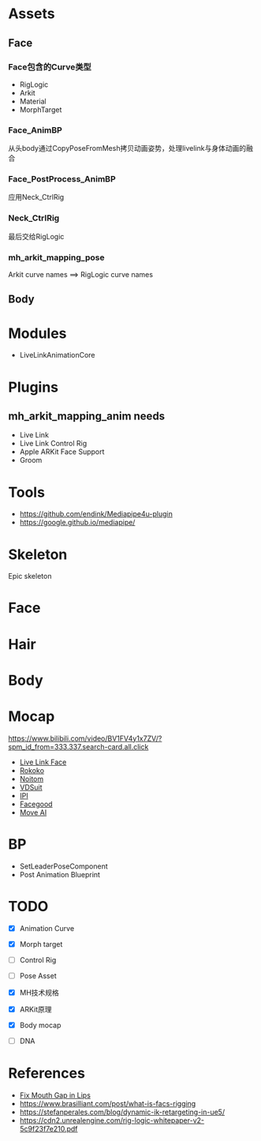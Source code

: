 # Assets
## Face
### Face包含的Curve类型
* RigLogic
* Arkit
* Material
* MorphTarget
### Face_AnimBP
从头body通过CopyPoseFromMesh拷贝动画姿势，处理livelink与身体动画的融合
### Face_PostProcess_AnimBP
应用Neck_CtrlRig
### Neck_CtrlRig
最后交给RigLogic
### mh_arkit_mapping_pose
Arkit curve names ==> RigLogic curve names

## Body

# Modules
* LiveLinkAnimationCore

# Plugins
## mh_arkit_mapping_anim needs
* Live Link
* Live Link Control Rig
* Apple ARKit Face Support
* Groom

# Tools
* https://github.com/endink/Mediapipe4u-plugin
* https://google.github.io/mediapipe/

# Skeleton
Epic skeleton

# Face
# Hair
# Body

# Mocap
https://www.bilibili.com/video/BV1FV4y1x7ZV/?spm_id_from=333.337.search-card.all.click
* [Live Link Face](https://apps.apple.com/us/app/live-link-face/id1495370836)
* [Rokoko](https://www.rokoko.com/)
* [Noitom](https://www.noitom.com.cn/)
* [VDSuit](http://www.vdsuit.com/)
* [IPI](https://ipisoft.com/)
* [Facegood](https://www.avatary.com/home)
* [Move AI](https://www.move.ai/)
# BP
* SetLeaderPoseComponent
* Post Animation Blueprint

# TODO
* [x] Animation Curve
* [x] Morph target
* [ ] Control Rig
* [ ] Pose Asset
* [x] MH技术规格
* [x] ARKit原理
* [x] Body mocap
* [ ] DNA


# References
* [Fix Mouth Gap in Lips](https://www.youtube.com/watch?v=zVDWAom65EI)
* https://www.brasilliant.com/post/what-is-facs-rigging
* https://stefanperales.com/blog/dynamic-ik-retargeting-in-ue5/
* https://cdn2.unrealengine.com/rig-logic-whitepaper-v2-5c9f23f7e210.pdf

